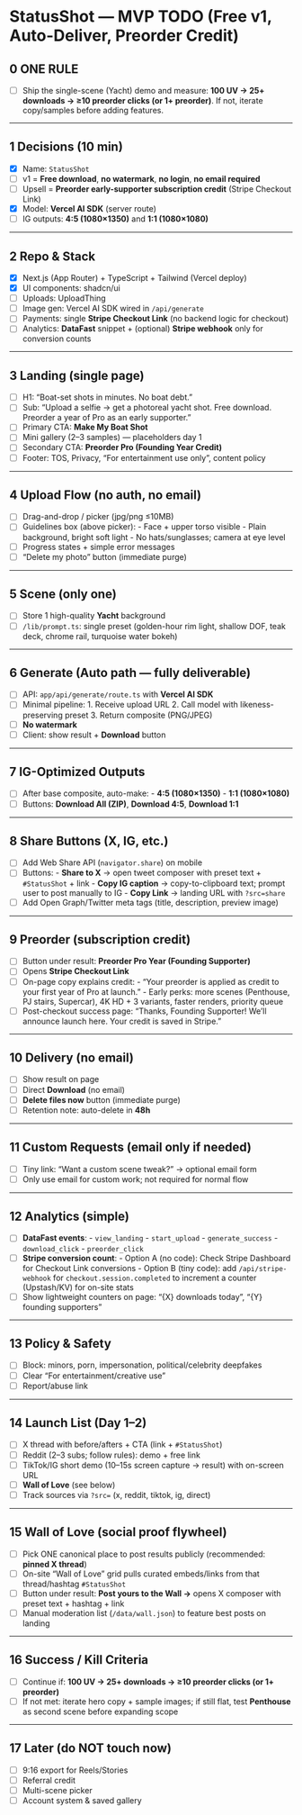 # StatusShot — MVP TODO (Free v1, Auto-Deliver, Preorder Credit)

## 0 ONE RULE

- [ ] Ship the single-scene (Yacht) demo and measure: **100 UV → 25+ downloads → ≥10 preorder clicks (or 1+ preorder)**. If not, iterate copy/samples before adding features.

---

## 1 Decisions (10 min)

- [x] Name: `StatusShot`
- [ ] v1 = **Free download**, **no watermark**, **no login**, **no email required**
- [ ] Upsell = **Preorder early-supporter subscription credit** (Stripe Checkout Link)
- [x] Model: **Vercel AI SDK** (server route)
- [ ] IG outputs: **4:5 (1080×1350)** and **1:1 (1080×1080)**

---

## 2 Repo & Stack

- [x] Next.js (App Router) + TypeScript + Tailwind (Vercel deploy)
- [x] UI components: shadcn/ui
- [ ] Uploads: UploadThing
- [ ] Image gen: Vercel AI SDK wired in `/api/generate`
- [ ] Payments: single **Stripe Checkout Link** (no backend logic for checkout)
- [ ] Analytics: **DataFast** snippet + (optional) **Stripe webhook** only for conversion counts

---

## 3 Landing (single page)

- [ ] H1: “Boat-set shots in minutes. No boat debt.”
- [ ] Sub: “Upload a selfie → get a photoreal yacht shot. Free download. Preorder a year of Pro as an early supporter.”
- [ ] Primary CTA: **Make My Boat Shot**
- [ ] Mini gallery (2–3 samples) — placeholders day 1
- [ ] Secondary CTA: **Preorder Pro (Founding Year Credit)**
- [ ] Footer: TOS, Privacy, “For entertainment use only”, content policy

---

## 4 Upload Flow (no auth, no email)

- [ ] Drag-and-drop / picker (jpg/png ≤10MB)
- [ ] Guidelines box (above picker): - Face + upper torso visible - Plain background, bright soft light - No hats/sunglasses; camera at eye level
- [ ] Progress states + simple error messages
- [ ] “Delete my photo” button (immediate purge)

---

## 5 Scene (only one)

- [ ] Store 1 high-quality **Yacht** background
- [ ] `/lib/prompt.ts`: single preset (golden-hour rim light, shallow DOF, teak deck, chrome rail, turquoise water bokeh)

---

## 6 Generate (Auto path — fully deliverable)

- [ ] API: `app/api/generate/route.ts` with **Vercel AI SDK**
- [ ] Minimal pipeline: 1. Receive upload URL 2. Call model with likeness-preserving preset 3. Return composite (PNG/JPEG)
- [ ] **No watermark**
- [ ] Client: show result + **Download** button

---

## 7 IG-Optimized Outputs

- [ ] After base composite, auto-make: - **4:5 (1080×1350)** - **1:1 (1080×1080)**
- [ ] Buttons: **Download All (ZIP)**, **Download 4:5**, **Download 1:1**

---

## 8 Share Buttons (X, IG, etc.)

- [ ] Add Web Share API (`navigator.share`) on mobile
- [ ] Buttons: - **Share to X** → open tweet composer with preset text + `#StatusShot` + link - **Copy IG caption** → copy-to-clipboard text; prompt user to post manually to IG - **Copy Link** → landing URL with `?src=share`
- [ ] Add Open Graph/Twitter meta tags (title, description, preview image)

---

## 9 Preorder (subscription credit)

- [ ] Button under result: **Preorder Pro Year (Founding Supporter)**
- [ ] Opens **Stripe Checkout Link**
- [ ] On-page copy explains credit: - “Your preorder is applied as credit to your first year of Pro at launch.” - Early perks: more scenes (Penthouse, PJ stairs, Supercar), 4K HD + 3 variants, faster renders, priority queue
- [ ] Post-checkout success page: “Thanks, Founding Supporter! We’ll announce launch here. Your credit is saved in Stripe.”

---

## 10 Delivery (no email)

- [ ] Show result on page
- [ ] Direct **Download** (no email)
- [ ] **Delete files now** button (immediate purge)
- [ ] Retention note: auto-delete in **48h**

---

## 11 Custom Requests (email only if needed)

- [ ] Tiny link: “Want a custom scene tweak?” → optional email form
- [ ] Only use email for custom work; not required for normal flow

---

## 12 Analytics (simple)

- [ ] **DataFast events**: - `view_landing` - `start_upload` - `generate_success` - `download_click` - `preorder_click`
- [ ] **Stripe conversion count**: - Option A (no code): Check Stripe Dashboard for Checkout Link conversions - Option B (tiny code): add `/api/stripe-webhook` for `checkout.session.completed` to increment a counter (Upstash/KV) for on-site stats
- [ ] Show lightweight counters on page: “{X} downloads today”, “{Y} founding supporters”

---

## 13 Policy & Safety

- [ ] Block: minors, porn, impersonation, political/celebrity deepfakes
- [ ] Clear “For entertainment/creative use”
- [ ] Report/abuse link

---

## 14 Launch List (Day 1–2)

- [ ] X thread with before/afters + CTA (link + `#StatusShot`)
- [ ] Reddit (2–3 subs; follow rules): demo + free link
- [ ] TikTok/IG short demo (10–15s screen capture → result) with on-screen URL
- [ ] **Wall of Love** (see below)
- [ ] Track sources via `?src=` (x, reddit, tiktok, ig, direct)

---

## 15 Wall of Love (social proof flywheel)

- [ ] Pick ONE canonical place to post results publicly (recommended: **pinned X thread**)
- [ ] On-site “Wall of Love” grid pulls curated embeds/links from that thread/hashtag `#StatusShot`
- [ ] Button under result: **Post yours to the Wall →** opens X composer with preset text + hashtag + link
- [ ] Manual moderation list (`/data/wall.json`) to feature best posts on landing

---

## 16 Success / Kill Criteria

- [ ] Continue if: **100 UV → 25+ downloads → ≥10 preorder clicks (or 1+ preorder)**
- [ ] If not met: iterate hero copy + sample images; if still flat, test **Penthouse** as second scene before expanding scope

---

## 17 Later (do NOT touch now)

- [ ] 9:16 export for Reels/Stories
- [ ] Referral credit
- [ ] Multi-scene picker
- [ ] Account system & saved gallery
